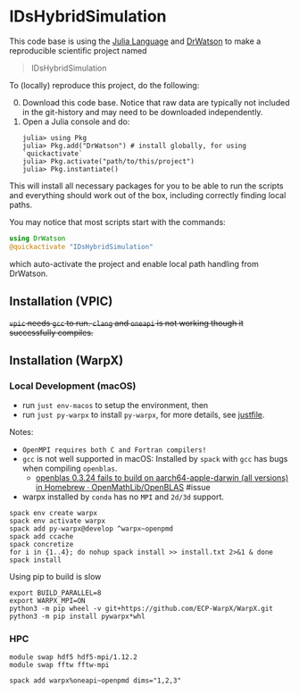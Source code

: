 # IDsHybridSimulation

This code base is using the [Julia Language](https://julialang.org/) and
[DrWatson](https://juliadynamics.github.io/DrWatson.jl/stable/)
to make a reproducible scientific project named
> IDsHybridSimulation

To (locally) reproduce this project, do the following:

0. Download this code base. Notice that raw data are typically not included in the
   git-history and may need to be downloaded independently.
1. Open a Julia console and do:
   ```
   julia> using Pkg
   julia> Pkg.add("DrWatson") # install globally, for using `quickactivate`
   julia> Pkg.activate("path/to/this/project")
   julia> Pkg.instantiate()
   ```

This will install all necessary packages for you to be able to run the scripts and
everything should work out of the box, including correctly finding local paths.

You may notice that most scripts start with the commands:
```julia
using DrWatson
@quickactivate "IDsHybridSimulation"
```
which auto-activate the project and enable local path handling from DrWatson.


## Installation (VPIC)

~~`vpic` needs `gcc` to run. `clang` and `oneapi` is not working though it successfully compiles.~~

## Installation (WarpX)

### Local Development (macOS)

- run `just env-macos` to setup the environment, then
- run `just py-warpx` to install `py-warpx`, for more details, see [justfile](justfile).

Notes:

- `OpenMPI requires both C and Fortran compilers!`
- `gcc` is not well supported in macOS: Installed by `spack` with `gcc` has bugs when compiling `openblas`.
    - [openblas 0.3.24 fails to build on aarch64-apple-darwin (all versions) in Homebrew · OpenMathLib/OpenBLAS](https://github.com/OpenMathLib/OpenBLAS/issues/4212) #issue
- warpx installed by `conda` has no `MPI` and `2d/3d` support.

```
spack env create warpx
spack env activate warpx
spack add py-warpx@develop ^warpx~openpmd
spack add ccache
spack concretize
for i in {1..4}; do nohup spack install >> install.txt 2>&1 & done
spack install
```

Using pip to build is slow

```
export BUILD_PARALLEL=8
export WARPX_MPI=ON
python3 -m pip wheel -v git+https://github.com/ECP-WarpX/WarpX.git
python3 -m pip install pywarpx*whl
```

### HPC

```
module swap hdf5 hdf5-mpi/1.12.2
module swap fftw fftw-mpi

spack add warpx%oneapi~openpmd dims="1,2,3"
```